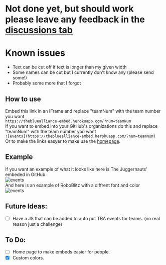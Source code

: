 # Not done yet, but should work please leave any feedback in the [discussions tab](https://github.com/Cool-showTTV/TheBlueAlliance-Embed/discussions)

# Known issues
- Text can be cut off if text is longer than my given width
- Some names can be cut but I currently don't know any (please send some!)
- Probably some more that I forgot

## How to use
Embed this link in an IFrame and replace "teamNum" with the team number you want<br>
```https://thebluealliance-embed.herokuapp.com/?num=teamNum```<br>
If you want to embed into your GitHub's organizations do this and replace "teamNum" with the team number you want<br>
```![events](https://thebluealliance-embed.herokuapp.com/?num=teamNum)```<br>
Or to make the links easyer to make use the [homepage](https://thebluealliance-embed.herokuapp).

## Example
If you want an example of what it looks like here is The Juggernauts' embeded in GitHub.<br>
![events](https://thebluealliance-embed.herokuapp.com/?num=1)<br>
And here is an example of RoboBlitz with a diffrent font and color<br>
![events](https://thebluealliance-embed.herokuapp.com/?num=3936&font=Candara&color=00f)


## Future Ideas:
- [ ] Have a JS that can be added to auto put TBA events for teams. (no real reason just a challenge)

## To Do:
- [ ] Home page to make embeds easier for people.
- [X] Custom colors.
